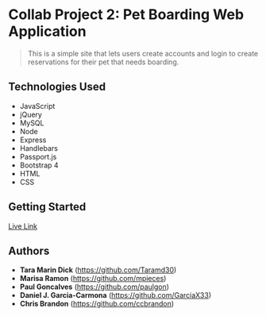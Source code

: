 # Collab Project 2: Pet Boarding Web Application 
> This is a simple site that lets users create accounts and login to create reservations for their pet that needs boarding.


## Technologies Used

* JavaScript
* jQuery
* MySQL
* Node
* Express
* Handlebars
* Passport.js
* Bootstrap 4
* HTML
* CSS
 


## Getting Started
[Live Link](https://collab-project2.herokuapp.com/)


## Authors
* **Tara Marin Dick**  (https://github.com/Taramd30)
* **Marisa Ramon** (https://github.com/mpieces)
* **Paul Goncalves** (https://github.com/paulgon)
* **Daniel J. Garcia-Carmona** (https://github.com/GarciaX33)
* **Chris Brandon** (https://github.com/ccbrandon)
